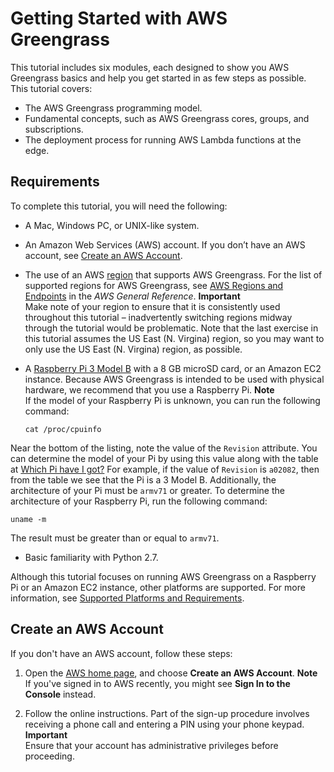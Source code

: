 # Getting Started with AWS Greengrass<a name="gg-gs"></a>

This tutorial includes six modules, each designed to show you AWS Greengrass basics and help you get started in as few steps as possible\. This tutorial covers:
+ The AWS Greengrass programming model\.
+  Fundamental concepts, such as AWS Greengrass cores, groups, and subscriptions\.
+ The deployment process for running AWS Lambda functions at the edge\.

## Requirements<a name="gg-requirements"></a>

To complete this tutorial, you will need the following:
+ A Mac, Windows PC, or UNIX\-like system\.
+ An Amazon Web Services \(AWS\) account\. If you don’t have an AWS account, see [Create an AWS Account](#create-aws-account)\.
+ The use of an AWS [region](https://en.wikipedia.org/wiki/Amazon_Web_Services#Availability_and_topology) that supports AWS Greengrass\. For the list of supported regions for AWS Greengrass, see [AWS Regions and Endpoints](https://docs.aws.amazon.com/general/latest/gr/rande.html#greengrass_region) in the *AWS General Reference*\.
**Important**  
Make note of your region to ensure that it is consistently used throughout this tutorial – inadvertently switching regions midway through the tutorial would be problematic\. Note that the last exercise in this tutorial assumes the US East \(N\. Virgina\) region, so you may want to only use the US East \(N\. Virgina\) region, as possible\.
+ A [Raspberry Pi 3 Model B](https://www.amazon.com/Raspberry-Model-1-2GHz-64-bit-quad-core/dp/B01CD5VC92/ref=sr_1_3?ie=UTF8&qid=1510013943&sr=8-3&keywords=Raspberry+Pi+Model+3&dpID=51wEoDfvlIL&preST=_SX300_QL70_&dpSrc=srch) with a 8 GB microSD card, or an Amazon EC2 instance\. Because AWS Greengrass is intended to be used with physical hardware, we recommend that you use a Raspberry Pi\. 
**Note**  
If the model of your Raspberry Pi is unknown, you can run the following command:  

  ```
  cat /proc/cpuinfo
  ```
Near the bottom of the listing, note the value of the `Revision` attribute\. You can determine the model of your Pi by using this value along with the table at [Which Pi have I got?](https://elinux.org/RPi_HardwareHistory#Which_Pi_have_I_got.3F) For example, if the value of `Revision` is `a02082`, then from the table we see that the Pi is a 3 Model B\. Additionally, the architecture of your Pi must be `armv71` or greater\. To determine the architecture of your Raspberry Pi, run the following command:  

  ```
  uname -m
  ```
The result must be greater than or equal to `armv71`\.
+ Basic familiarity with Python 2\.7\.

Although this tutorial focuses on running AWS Greengrass on a Raspberry Pi or an Amazon EC2 instance, other platforms are supported\. For more information, see [Supported Platforms and Requirements](what-is-gg.md#gg-platforms)\.

## Create an AWS Account<a name="create-aws-account"></a>

If you don't have an AWS account, follow these steps:

1. Open the [AWS home page](http://aws.amazon.com/), and choose **Create an AWS Account**\. 
**Note**  
If you've signed in to AWS recently, you might see **Sign In to the Console** instead\.

1. Follow the online instructions\. Part of the sign\-up procedure involves receiving a phone call and entering a PIN using your phone keypad\.
**Important**  
Ensure that your account has administrative privileges before proceeding\.